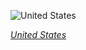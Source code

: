
![United States](https://www.gstatic.com/prettyearth/assets/full/5979.jpg)

*[United States](https://www.google.com/maps/@29.324294,-94.946127,17z/data=!3m1!1e3)*
